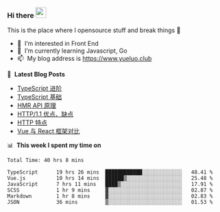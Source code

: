 ### Hi there <a href="https://www.yueluo.club/"><img src="https://media.giphy.com/media/hvRJCLFzcasrR4ia7z/giphy.gif" width="25px"></a>
This is the place where I opensource stuff and break things :rofl:

- 👀 &nbsp;I’m interested in Front End
- 🌱 &nbsp;I’m currently learning Javascript, Go
- 📫 &nbsp;My blog address is https://www.yueluo.club

📕 &nbsp;**Latest Blog Posts**

<!-- BLOG-POST-LIST:START -->
- [TypeScript 进阶](https://www.yueluo.club/detail?articleId=62940d421b72002733d9c606)
- [TypeScript 基础](https://www.yueluo.club/detail?articleId=628e2de01b72002733d9a4ae)
- [HMR API 原理](https://www.yueluo.club/detail?articleId=628986d265e52c438840ec8b)
- [HTTP/1.1 优点、缺点](https://www.yueluo.club/detail?articleId=62864afb65e52c438840dbd3)
- [HTTP 特点](https://www.yueluo.club/detail?articleId=62838e9765e52c438840ce43)
- [Vue 与 React 框架对比](https://www.yueluo.club/detail?articleId=627fa59f65e52c438840b32c)
<!-- BLOG-POST-LIST:END -->

📊 &nbsp;**This week I spent my time on**

<!--START_SECTION:waka-->

```text
Total Time: 40 hrs 8 mins

TypeScript      19 hrs 26 mins  ████████████░░░░░░░░░░░░░   48.41 %
Vue.js          10 hrs 14 mins  ██████▒░░░░░░░░░░░░░░░░░░   25.48 %
JavaScript      7 hrs 11 mins   ████▒░░░░░░░░░░░░░░░░░░░░   17.91 %
SCSS            1 hr 9 mins     ▓░░░░░░░░░░░░░░░░░░░░░░░░   02.87 %
Markdown        1 hr 8 mins     ▓░░░░░░░░░░░░░░░░░░░░░░░░   02.83 %
JSON            36 mins         ▒░░░░░░░░░░░░░░░░░░░░░░░░   01.53 %
```

<!--END_SECTION:waka-->